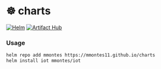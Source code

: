 # ☸️ charts

[![Helm](https://github.com/mmontes11/charts/actions/workflows/helm.yml/badge.svg)](https://github.com/mmontes11/charts/actions/workflows/helm.yml)
[![Artifact Hub](https://img.shields.io/endpoint?url=https://artifacthub.io/badge/repository/mmontes)](https://artifacthub.io/packages/search?repo=mmontes)

### Usage

```bash
helm repo add mmontes https://mmontes11.github.io/charts
helm install iot mmontes/iot
```
